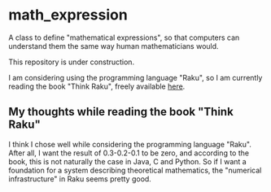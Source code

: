 # math_expression
A class to define "mathematical expressions", so that computers can understand them the same way human mathematicians would.

This repository is under construction.

I am considering using the programming language "Raku", so I am currently reading the book "Think Raku", freely available [here](https://greenteapress.com/wp/think-perl-6/).

## My thoughts while reading the book "Think Raku"
I think I chose well while considering the programming language "Raku". After all, I want the result of 0.3-0.2-0.1 to be zero, and according to the book, this is not naturally the case in Java, C and Python. So if I want a foundation for a system describing theoretical mathematics, the "numerical infrastructure" in Raku seems pretty good.
